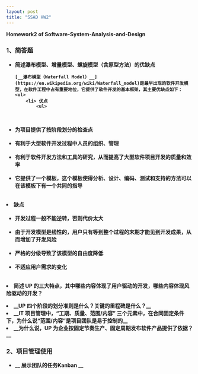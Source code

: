```yaml
---
layout: post
title: "SSAD HW2"
---
```

<b>Homework2 of Software-System-Analysis-and-Design</b>

### 1、简答题
<ul>
    <li> <b>简述瀑布模型、增量模型、螺旋模型（含原型方法）的优缺点<b><br>

    [__瀑布模型（Waterfall Model）__](https://en.wikipedia.org/wiki/Waterfall_model)是最早出现的软件开发模型，在软件工程中占有重要地位，它提供了软件开发的基本框架，其主要优缺点如下：
    <ul>
        <li> 优点
            <ul>
                <li>为项目提供了按阶段划分的检查点</li> 
                <li>有利于大型软件开发过程中人员的组织、管理</li>   
                <li>有利于软件开发方法和工具的研究，从而提高了大型软件项目开发的质量和效率</li>       
                <li>它提供了一个模板，这个模板使得分析、设计、编码、测试和支持的方法可以在该模板下有一个共同的指导</li>
            </ul>
        </li>
        <li> 缺点
            <ul>
                <li>开发过程一般不能逆转，否则代价太大</li> 
                <li>由于开发模型是线性的，用户只有等到整个过程的末期才能见到开发成果，从而增加了开发风险</li>   
                <li>严格的分级导致了该模型的自由度降低</li>       
                <li>不适应用户需求的变化</li>
            </ul>
        </li>
    </ul>
    </li>
    <li> __简述 UP 的三大特点，其中哪些内容体现了用户驱动的开发，哪些内容体现风险驱动的开发？__ </li>
    
<li> __UP 四个阶段的划分准则是什么？关键的里程碑是什么？__</li>

<li> __IT 项目管理中，“工期、质量、范围/内容” 三个元素中，在合同固定条件下，为什么说“范围/内容”是项目团队是易于控制的__</li>

<li> __为什么说，UP 为企业按固定节奏生产、固定周期发布软件产品提供了依据？__</li>

</ul>

### 2、项目管理使用
<ul>
    <li>__ 展示团队的任务Kanban __ </li>



